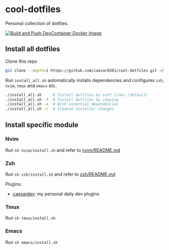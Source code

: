 # cool-dotfiles

Personal collection of dotfiles.

[![Build and Push DevContainer Docker Image](https://github.com/caesar0301/cool-dotfiles/actions/workflows/build-devcontainer.yml/badge.svg)](https://github.com/caesar0301/cool-dotfiles/actions/workflows/build-devcontainer.yml)

## Install all dotfiles

Clone this repo

```bash
git clone --depth=1 https://github.com/caesar0301/cool-dotfiles.git ~/.dotfiles
```

Run `install_all.sh` automatically installs dependencies and configures `zsh`, `nvim`, `tmux` and `emacs` etc.

```bash
./install_all.sh     # Install dotfiles by soft links (default)
./install_all.sh -f  # Install dotfiles by copying
./install_all.sh -e  # With essential dependencies
./install_all.sh -c  # Cleanse installer changes
```

## Install specific module

### Nvim

Run `sh nvim/install.sh` and refer to [nvim/README.md](nvim/README.md)

### Zsh

Run `sh zsh/install.sh` and refer to [zsh/README.md](zsh/README.md)

Plugins:

* [caesardev](https://github.com/caesar0301/zsh-plugin-caesardev): my personal daily dev plugins

### Tmux

Run `sh tmux/install.sh`

### Emacs

Run `sh emacs/install.sh`
